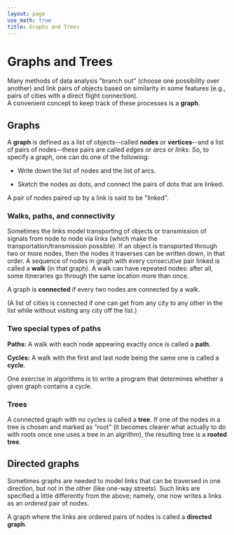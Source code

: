 ```yaml
---
layout: page
use_math: true
title: Graphs and Trees
---
```


# Graphs and Trees

Many methods of data analysis "branch out" (choose one possibility over another) and link pairs of objects based on similarity in some features (e.g., pairs of cities with a direct flight connection).  
A convenient concept to keep track of these processes is a **graph**.

##  Graphs

A **graph** is defined as a list of objects--called **nodes** or **vertices**--and a list of pairs of nodes--these pairs are called *edges* or *arcs* or *links*.  So, to specify a graph, one can do one of the following:

*  Write down the list of nodes and the list of arcs.

*  Sketch the nodes as dots, and connect the pairs of dots that are linked.

A pair of nodes paired up by a link is said to be "linked".

###  Walks, paths, and connectivity

Sometimes the links model transporting of objects or transmission of signals from node to node via links (which make the transportation/transmission possible). 
If an object is transported through two or more nodes, then the nodes it traverses can be written down, in that order.  A sequence of nodes in graph with every consecutive pair linked is called a **walk** (in that graph).  A walk can have repeated nodes: after all, some itineraries go through the same location more than once.

A graph is **connected** if every two nodes are connected by a walk.  

(A list of cities is connected if one can get from any city to any other in the list while without visiting any city off the list.)

###  Two special types of paths

**Paths:**  A walk with each node appearing exactly once is called a **path**.

**Cycles:**  A walk with the first and last node being the same one is called a **cycle**.

One exercise in algorithms is to write a program that determines whether a given graph contains a cycle.

###  Trees

A connected graph with no cycles is called a **tree**.  If one of the nodes in a tree is chosen and marked as "root" (it becomes clearer what actually to do with roots once one uses a tree in an algrithm), the resulting tree is a **rooted tree**.


## Directed graphs

Sometimes graphs are needed to model links that can be traversed in one direction, but not in the other (like one-way streets).  Such links are specified a little differently from the above; namely, one now writes a links as an *ordered* pair of nodes.

A graph where the links are ordered pairs of nodes is called a **directed graph**.
